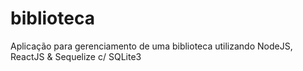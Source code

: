 # biblioteca
Aplicação para gerenciamento de uma biblioteca utilizando NodeJS, ReactJS &amp; Sequelize c/ SQLite3
